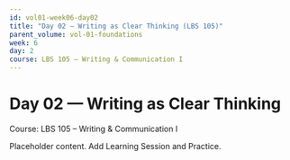 ```yaml
---
id: vol01-week06-day02
title: "Day 02 — Writing as Clear Thinking (LBS 105)"
parent_volume: vol-01-foundations
week: 6
day: 2
course: LBS 105 – Writing & Communication I
---
```


# Day 02 — Writing as Clear Thinking
Course: LBS 105 – Writing & Communication I

Placeholder content. Add Learning Session and Practice.

